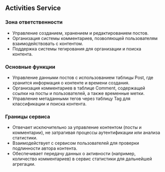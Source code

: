 ## Activities Service
### Зона ответственности
- Управление созданием, хранением и редактированием постов.
- Организация системы комментариев, позволяющей пользователям взаимодействовать с контентом.
- Поддержка системы тегирования для организации и поиска контента.

### Основные функции
- Управление данными постов с использованием таблицы Post, где хранится информация о контенте и времени создания.
- Организация комментариев в таблице Comment, содержащей ссылки на посты и пользователей, а также временные метки.
- Управление метаданными тегов через таблицу Tag для классификации и поиска контента.

### Границы сервиса
- Отвечает исключительно за управление контентом (посты и комментарии), не затрагивая процессы аутентификации или анализа статистики.
- Взаимодействует с сервисом пользователей для проверки подлинности автора контента.
- Обеспечивает передачу данных о активности (например, количество комментариев) в сервис статистики для дальнейшей агрегации.
